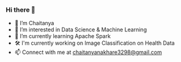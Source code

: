 ### Hi there 👋

- 👋 I’m Chaitanya
- 👀 I’m interested in Data Science & Machine Learning 
- 🌱 I’m currently learning Apache Spark
- 🛠 I'm currently working on Image Classification on Health Data 
- 📫 Connect with me at chaitanyanakhare3298@gmail.com
